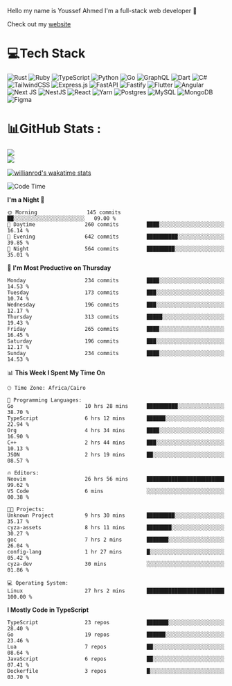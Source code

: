 Hello my name is Youssef Ahmed I'm a full-stack web developer 👋

Check out my [website](https://youssefahmed.vercel.app)
 
# 💻Tech Stack

![Rust](https://img.shields.io/badge/rust-%23000000.svg?style=for-the-badge&logo=rust&logoColor=white) ![Ruby](https://img.shields.io/badge/ruby-%23CC342D.svg?style=for-the-badge&logo=ruby&logoColor=white) ![TypeScript](https://img.shields.io/badge/typescript-%23007ACC.svg?style=for-the-badge&logo=typescript&logoColor=white) ![Python](https://img.shields.io/badge/python-3670A0?style=for-the-badge&logo=python&logoColor=ffdd54) ![Go](https://img.shields.io/badge/go-%2300ADD8.svg?style=for-the-badge&logo=go&logoColor=white) ![GraphQL](https://img.shields.io/badge/-GraphQL-E10098?style=for-the-badge&logo=graphql&logoColor=white) ![Dart](https://img.shields.io/badge/dart-%230175C2.svg?style=for-the-badge&logo=dart&logoColor=white) ![C#](https://img.shields.io/badge/c%23-%23239120.svg?style=for-the-badge&logo=c-sharp&logoColor=white) ![TailwindCSS](https://img.shields.io/badge/tailwindcss-%2338B2AC.svg?style=for-the-badge&logo=tailwind-css&logoColor=white) ![Express.js](https://img.shields.io/badge/express.js-%23404d59.svg?style=for-the-badge&logo=express&logoColor=%2361DAFB) ![FastAPI](https://img.shields.io/badge/FastAPI-005571?style=for-the-badge&logo=fastapi) ![Fastify](https://img.shields.io/badge/fastify-%23000000.svg?style=for-the-badge&logo=fastify&logoColor=white) ![Flutter](https://img.shields.io/badge/Flutter-%2302569B.svg?style=for-the-badge&logo=Flutter&logoColor=white) ![Angular](https://img.shields.io/badge/angular-%23DD0031.svg?style=for-the-badge&logo=angular&logoColor=white) ![Next JS](https://img.shields.io/badge/Next-black?style=for-the-badge&logo=next.js&logoColor=white) ![NestJS](https://img.shields.io/badge/nestjs-%23E0234E.svg?style=for-the-badge&logo=nestjs&logoColor=white) ![React](https://img.shields.io/badge/react-%2320232a.svg?style=for-the-badge&logo=react&logoColor=%2361DAFB) ![Yarn](https://img.shields.io/badge/yarn-%232C8EBB.svg?style=for-the-badge&logo=yarn&logoColor=white) ![Postgres](https://img.shields.io/badge/postgres-%23316192.svg?style=for-the-badge&logo=postgresql&logoColor=white) ![MySQL](https://img.shields.io/badge/mysql-%2300f.svg?style=for-the-badge&logo=mysql&logoColor=white) ![MongoDB](https://img.shields.io/badge/MongoDB-%234ea94b.svg?style=for-the-badge&logo=mongodb&logoColor=white)     ![Figma](https://img.shields.io/badge/figma-%23F24E1E.svg?style=for-the-badge&logo=figma&logoColor=white)

# 📊GitHub Stats :

![](https://github-readme-stats.vercel.app/api?username=joetifa2003&theme=tokyonight&hide_border=false&include_all_commits=false&count_private=false)<br/>
![](https://github-readme-streak-stats.herokuapp.com/?user=joetifa2003&theme=tokyonight&hide_border=false)<br/>

[![willianrod's wakatime stats](https://github-readme-stats.vercel.app/api/wakatime?username=joetifa2003&layout=compact)](https://github.com/anuraghazra/github-readme-stats)
<!--START_SECTION:waka-->
![Code Time](http://img.shields.io/badge/Code%20Time-2%2C579%20hrs%2026%20mins-blue)

**I'm a Night 🦉** 

```text
🌞 Morning                145 commits         ██░░░░░░░░░░░░░░░░░░░░░░░   09.00 % 
🌆 Daytime                260 commits         ████░░░░░░░░░░░░░░░░░░░░░   16.14 % 
🌃 Evening                642 commits         ██████████░░░░░░░░░░░░░░░   39.85 % 
🌙 Night                  564 commits         █████████░░░░░░░░░░░░░░░░   35.01 % 
```
📅 **I'm Most Productive on Thursday** 

```text
Monday                   234 commits         ████░░░░░░░░░░░░░░░░░░░░░   14.53 % 
Tuesday                  173 commits         ███░░░░░░░░░░░░░░░░░░░░░░   10.74 % 
Wednesday                196 commits         ███░░░░░░░░░░░░░░░░░░░░░░   12.17 % 
Thursday                 313 commits         █████░░░░░░░░░░░░░░░░░░░░   19.43 % 
Friday                   265 commits         ████░░░░░░░░░░░░░░░░░░░░░   16.45 % 
Saturday                 196 commits         ███░░░░░░░░░░░░░░░░░░░░░░   12.17 % 
Sunday                   234 commits         ████░░░░░░░░░░░░░░░░░░░░░   14.53 % 
```


📊 **This Week I Spent My Time On** 

```text
🕑︎ Time Zone: Africa/Cairo

💬 Programming Languages: 
Go                       10 hrs 28 mins      ██████████░░░░░░░░░░░░░░░   38.70 % 
TypeScript               6 hrs 12 mins       ██████░░░░░░░░░░░░░░░░░░░   22.94 % 
Org                      4 hrs 34 mins       ████░░░░░░░░░░░░░░░░░░░░░   16.90 % 
C++                      2 hrs 44 mins       ███░░░░░░░░░░░░░░░░░░░░░░   10.13 % 
JSON                     2 hrs 19 mins       ██░░░░░░░░░░░░░░░░░░░░░░░   08.57 % 

🔥 Editors: 
Neovim                   26 hrs 56 mins      █████████████████████████   99.62 % 
VS Code                  6 mins              ░░░░░░░░░░░░░░░░░░░░░░░░░   00.38 % 

🐱‍💻 Projects: 
Unknown Project          9 hrs 30 mins       █████████░░░░░░░░░░░░░░░░   35.17 % 
cyza-assets              8 hrs 11 mins       ████████░░░░░░░░░░░░░░░░░   30.27 % 
goc                      7 hrs 2 mins        ███████░░░░░░░░░░░░░░░░░░   26.04 % 
config-lang              1 hr 27 mins        █░░░░░░░░░░░░░░░░░░░░░░░░   05.42 % 
cyza-dev                 30 mins             ░░░░░░░░░░░░░░░░░░░░░░░░░   01.86 % 

💻 Operating System: 
Linux                    27 hrs 2 mins       █████████████████████████   100.00 % 
```

**I Mostly Code in TypeScript** 

```text
TypeScript               23 repos            ███████░░░░░░░░░░░░░░░░░░   28.40 % 
Go                       19 repos            ██████░░░░░░░░░░░░░░░░░░░   23.46 % 
Lua                      7 repos             ██░░░░░░░░░░░░░░░░░░░░░░░   08.64 % 
JavaScript               6 repos             ██░░░░░░░░░░░░░░░░░░░░░░░   07.41 % 
Dockerfile               3 repos             █░░░░░░░░░░░░░░░░░░░░░░░░   03.70 % 
```




<!--END_SECTION:waka-->
